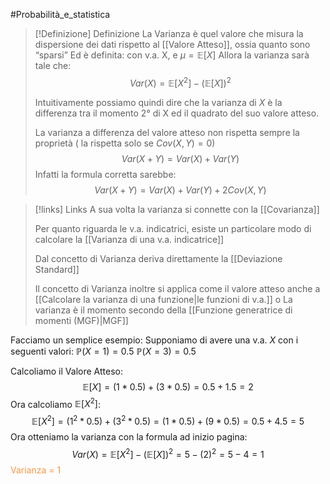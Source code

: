 #Probabilità_e_statistica 
>[!Definizione]  Definizione
>La Varianza è quel valore che misura la dispersione dei dati rispetto al [[Valore Atteso]], ossia quanto sono “sparsi”
>Ed è definita:
>con v.a. X, e $\mu=\mathbb{E}[X]$
>Allora la varianza sarà tale che:
>$$Var(X)=\mathbb{E}[X^2]-(\mathbb{E}[X])^2$$
>
>Intuitivamente possiamo quindi dire che la varianza di $X$ è la differenza tra il momento $2°$ di X ed il quadrato del suo valore atteso.
>
>La varianza a differenza del valore atteso non rispetta sempre la proprietà ( la rispetta solo se $Cov(X,Y)=0$)
>$$Var(X+Y)=Var(X)+Var(Y)$$
>Infatti la formula corretta sarebbe:
>$$Var(X+Y)=Var(X)+Var(Y)+2Cov(X,Y)$$

> [!links]  Links
> A sua volta la varianza si connette con la [[Covarianza]] 
> 
> Per quanto riguarda le v.a. indicatrici, esiste un particolare modo di calcolare la [[Varianza di una v.a. indicatrice]]
> 
> Dal concetto di Varianza deriva direttamente la [[Deviazione Standard]] 
> 
> Il concetto di Varianza inoltre si applica come il valore atteso anche a [[Calcolare la varianza di una funzione|le funzioni di v.a.]]
> o
> La varianza è il momento secondo della [[Funzione generatrice di momenti (MGF)|MGF]]


Facciamo un semplice esempio: 
Supponiamo di avere una v.a. $X$ con i seguenti valori:
$\mathbb{P}(X=1)=0.5$
$\mathbb{P}(X=3)=0.5$

Calcoliamo il Valore Atteso:
$$\mathbb{E}[X]=(1*0.5)+(3*0.5)=0.5+1.5=2$$
Ora calcoliamo $\mathbb{E}[X^2]$:
$$\mathbb{E}[X^2]=(1^2*0.5)+(3^2*0.5)=(1*0.5)+(9*0.5)=0.5+4.5=5$$
Ora otteniamo la varianza con la formula ad inizio pagina:
$$Var(X)=\mathbb{E}[X^2]-(\mathbb{E}[X])^2=5-(2)^2=5-4=1$$
<font color="#f79646">Varianza = 1</font>
